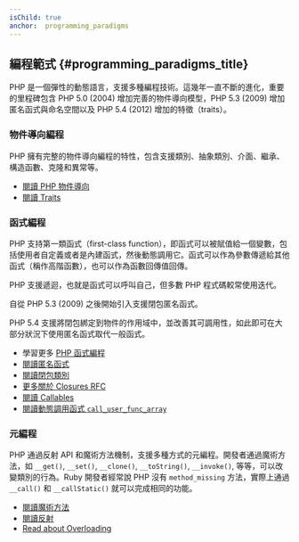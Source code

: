 ```yaml
---
isChild: true
anchor:  programming_paradigms
---
```


## 編程範式 {#programming_paradigms_title}

PHP 是一個彈性的動態語言，支援多種編程技術。這幾年一直不斷的進化，重要的里程碑包含 PHP 5.0 (2004) 增加完善的物件導向模型，PHP 5.3 (2009) 增加匿名函式與命名空間以及 PHP 5.4 (2012) 增加的特徵（traits）。

### 物件導向編程

PHP 擁有完整的物件導向編程的特性，包含支援類別、抽象類別、介面、繼承、構造函數、克隆和異常等。

* [閱讀 PHP 物件導向][oop]
* [閱讀 Traits][traits]

### 函式編程

PHP 支持第一類函式（first-class function），即函式可以被賦值給一個變數，包括使用者自定義或者是內建函式，然後動態調用它。函式可以作為參數傳遞給其他函式（稱作高階函數），也可以作為函數回傳值回傳。

PHP 支援遞迴，也就是函式可以呼叫自己，但多數 PHP 程式碼較常使用迭代。

自從 PHP 5.3 (2009) 之後開始引入支援閉包匿名函式。

PHP 5.4 支援將閉包綁定到物件的作用域中，並改善其可調用性，如此即可在大部分狀況下使用匿名函式取代一般函式。

* 學習更多 [PHP 函式編程](/pages/Functional-Programming.html)
* [閱讀匿名函式][anonymous-functions]
* [閱讀閉包類別][closure-class]
* [更多關於 Closures RFC][closures-rfc]
* [閱讀 Callables][callables]
* [閱讀動態調用函式 `call_user_func_array`][call-user-func-array]

### 元編程

PHP 通過反射 API 和魔術方法機制，支援多種方式的元編程。開發者通過魔術方法，如 `__get()`, `__set()`, `__clone()`, `__toString()`, `__invoke()`, 等等，可以改變類別的行為。Ruby 開發者經常說 PHP 沒有 `method_missing` 方法，實際上通過 `__call()` 和 `__callStatic()` 就可以完成相同的功能。

* [閱讀魔術方法][magic-methods]
* [閱讀反射][reflection]
* [Read about Overloading][overloading]


[oop]: http://php.net/language.oop5
[traits]: http://php.net/language.oop5.traits
[anonymous-functions]: http://php.net/functions.anonymous
[closure-class]: http://php.net/class.closure
[closures-rfc]: https://wiki.php.net/rfc/closures
[callables]: http://php.net/language.types.callable
[call-user-func-array]: http://php.net/function.call-user-func-array
[magic-methods]: http://php.net/language.oop5.magic
[reflection]: http://php.net/intro.reflection
[overloading]: http://php.net/language.oop5.overloading

